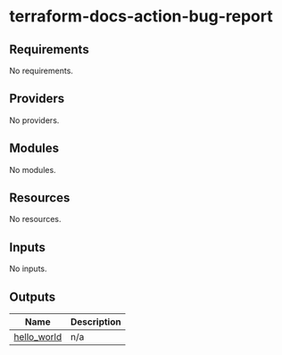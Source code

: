 # terraform-docs-action-bug-report

<!-- BEGIN_TF_DOCS -->
## Requirements

No requirements.

## Providers

No providers.

## Modules

No modules.

## Resources

No resources.

## Inputs

No inputs.

## Outputs

| Name | Description |
|------|-------------|
| <a name="output_hello_world"></a> [hello\_world](#output\_hello\_world) | n/a |
<!-- END_TF_DOCS -->